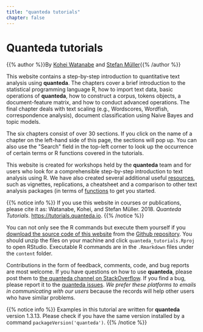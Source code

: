 ```yaml
---
title: "quanteda tutorials"
chapter: false
---
```

# Quanteda tutorials

{{% author %}}By [Kohei Watanabe](http://koheiw.net) and [Stefan Müller](http://muellerstefan.net){{% /author %}} 

This website contains a step-by-step introduction to quantitative text analysis using **quanteda**. The chapters cover a brief introduction to the statistical programming language R, how to import text data, basic operations of **quanteda**, how to construct a corpus, tokens objects, a document-feature matrix, and how to conduct advanced operations. The final chapter deals with text scaling (e.g., Wordscores, Wordfish, correspondence analysis), document classification using Naive Bayes and topic models.

The six chapters consist of over 30 sections. If you click on the name of a chapter on the left-hand side of this page, the sections will pop up. You can also use the "Search" field in the top-left corner to look up the occurrence of certain terms or R functions covered in the tutorials. 

This website is created for workshops held by the **quanteda** team and for users who look for a comprehensible step-by-step introduction to text analysis using R. We have also created several additional useful [resources](https://quanteda.io), such as vignettes, replications, a cheatsheet and a comparison to other text analysis packages (in terms of [functions](https://quanteda.io/articles/pkgdown/comparison.html) to get you started. 

{{% notice info %}}
If you use this website in courses or publications, please cite it as:
Watanabe, Kohei, and Stefan Müller. 2018. *Quanteda Tutorials*. https://tutorials.quanteda.io.
{{% /notice %}}

You can not only see the R commands but execute them yourself if you [download the source code of this website](https://github.com/quanteda/tutorials.quanteda.io/archive/master.zip) from the [Github repository](https://github.com/quanteda/tutorials.quanteda.io). You should unzip the files on your machine and click `quanteda_tutorials.Rproj` to open RStudio. Executable R commands are in the `.Rmarkdown` files under the `content` folder.

Contributions in the form of feedback, comments, code, and bug reports are most welcome. If you have questions on how to use **quanteda**, please post them to [the quanteda channel on StackOverflow](https://stackoverflow.com/questions/tagged/quanteda). If you find a bug, please report it to the [quanteda issues](https://github.com/quanteda/quanteda/issues). *We prefer these platforms to emails in communicating with our users* because the records will help other users who have similar problems.

{{% notice info %}}
Examples in this tutorial are written for **quanteda** version 1.3.13. Please check if you have the same version installed by a command `packageVersion('quanteda')`. 
{{% /notice %}}
